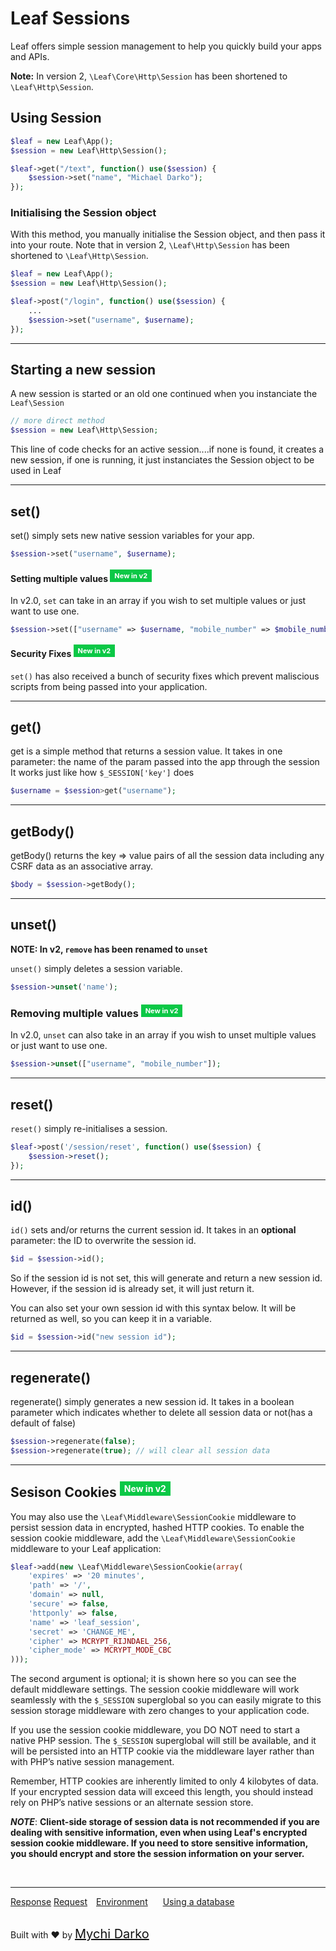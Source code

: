 # Leaf Sessions
Leaf offers simple session management to help you quickly build your apps and APIs.

**Note:** In version 2, `\Leaf\Core\Http\Session` has been shortened to `\Leaf\Http\Session`.

## Using Session

```php
$leaf = new Leaf\App();
$session = new Leaf\Http\Session();

$leaf->get("/text", function() use($session) {
	$session->set("name", "Michael Darko");
});
```

### Initialising the Session object
With this method, you manually initialise the Session object, and then pass it into your route. Note that in version 2, `\Leaf\Http\Session` has been shortened to `\Leaf\Http\Session`.
```php
$leaf = new Leaf\App();
$session = new Leaf\Http\Session();

$leaf->post("/login", function() use($session) {
	...
	$session->set("username", $username);
});
```

<hr>

## Starting a new session
A new session is started or an old one continued when you instanciate the `Leaf\Session`

```php
// more direct method
$session = new Leaf\Http\Session;
```
This line of code checks for an active session....if none is found, it creates a new session, if one is running, it just instanciates the Session object to be used in Leaf

<hr>

## set()
set() simply sets new native session variables for your app.

```php
$session->set("username", $username);
```

#### Setting multiple values <sup><span style="background: rgb(11, 200, 70); color: white; padding: 3px 7px; font-size: 11px;">New in v2</span></sup>
In v2.0, `set` can take in an array if you wish to set multiple values or just want to use one.
```php
$session->set(["username" => $username, "mobile_number" => $mobile_number]);
```

#### Security Fixes <sup><span style="background: rgb(11, 200, 70); color: white; padding: 3px 7px; font-size: 11px;">New in v2</span></sup>
`set()` has also received a bunch of security fixes which prevent maliscious scripts from being passed into your application.

<hr>

## get()
get is a simple method that returns a session value. It takes in one parameter: the name of the param passed into the app through the session It works just like how `$_SESSION['key']` does
```php
$username = $session>get("username");
```

<hr>

## getBody()
getBody() returns the key => value pairs of all the session data including any CSRF data as an associative array.

```php
$body = $session->getBody();
```

<hr>

## unset()
**NOTE: In v2, `remove` has been renamed to `unset`**

`unset()` simply deletes a session variable.

```php
$session->unset('name');
```

### Removing multiple values <sup><span style="background: rgb(11, 200, 70); color: white; padding: 3px 7px; font-size: 11px;">New in v2</span></sup>

In v2.0, `unset` can also take in an array if you wish to unset multiple values or just want to use one.

```php
$session->unset(["username", "mobile_number"]);
```

<hr>

## reset()

`reset()` simply re-initialises a session.

```php
$leaf->post('/session/reset', function() use($session) {
  	$session->reset();
});
```

<hr>

## id()
`id()` sets and/or returns the current session id. It takes in an **optional** parameter: the ID to overwrite the session id.

```php
$id = $session->id();
```

So if the session id is not set, this will generate and return a new session id. However, if the session id is already set, it will just return it.

You can also set your own session id with this syntax below. It will be returned as well, so you can keep it in a variable.

```php
$id = $session->id("new session id");
```

<hr>

## regenerate()
regenerate() simply generates a new session id. It takes in a boolean parameter which indicates whether to delete all session data or not(has a default of false)

```php
$session->regenerate(false);
$session->regenerate(true); // will clear all session data
```

<hr>

## Sesison Cookies <sup><span style="background: rgb(11, 200, 70); color: white; padding: 3px 7px; font-size: 14px;">New in v2</span></sup>
You may also use the `\Leaf\Middleware\SessionCookie` middleware to persist session data in encrypted, hashed HTTP cookies. To enable the session cookie middleware, add the `\Leaf\Middleware\SessionCookie` middleware to your Leaf application:

```php
$leaf->add(new \Leaf\Middleware\SessionCookie(array(
    'expires' => '20 minutes',
    'path' => '/',
    'domain' => null,
    'secure' => false,
    'httponly' => false,
    'name' => 'leaf_session',
    'secret' => 'CHANGE_ME',
    'cipher' => MCRYPT_RIJNDAEL_256,
    'cipher_mode' => MCRYPT_MODE_CBC
)));
```

The second argument is optional; it is shown here so you can see the default middleware settings. The session cookie middleware will work seamlessly with the `$_SESSION` superglobal so you can easily migrate to this session storage middleware with zero changes to your application code.

If you use the session cookie middleware, you DO NOT need to start a native PHP session. The `$_SESSION` superglobal will still be available, and it will be persisted into an HTTP cookie via the middleware layer rather than with PHP’s native session management.

Remember, HTTP cookies are inherently limited to only 4 kilobytes of data. If your encrypted session data will exceed this length, you should instead rely on PHP’s native sessions or an alternate session store.

***NOTE***: **Client-side storage of session data is not recommended if you are dealing with sensitive information, even when using Leaf's encrypted session cookie middleware. If you need to store sensitive information, you should encrypt and store the session information on your server.**

<br>
<hr>

<a href="#/leaf/v/2.0/http/response" style="margin: 0px">Response</a>
<a href="#/leaf/v/2.0/http/request" style="margin: 0px; 10px;">Request</a>
<a href="#/leaf/v/2.0/environment" style="margin: 0px 10px;">Environment</a>
<a href="#/leaf/v/2.0/database" style="margin: 0px 10px;">Using a database</a>

<br>
Built with ❤ by <a href="https://mychi.netlify.app" style="font-size: 20px; color: #111;" target="_blank">Mychi Darko</a>